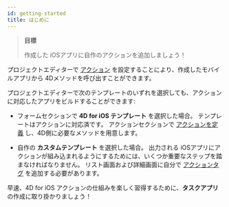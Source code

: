 ```yaml
---
id: getting-started
title: はじめに
---
```


> **目標**
> 
> 作成した iOSアプリに自作のアクションを追加しましょう！


プロジェクトエディターで [アクション](define-first-action.md) を設定することにより、作成したモバイルアプリから 4Dメソッドを呼び出すことができます。

プロジェクトエディターで次のテンプレートのいずれを選択しても、アクションに対応したアプリをビルドすることができます:

* フォームセクションで **4D for iOS テンプレート** を選択した場合。 テンプレートはアクションに対応済です。 アクションセクションで [アクションを定義](define-first-action.md) し、4D側に必要なメソッドを用意します。

* 自作の **カスタムテンプレート** を選択した場合。 出力される iOSアプリにアクションが組み込まれるようにするためには、いくつか重要なステップを踏まなければなりません。 リスト画面および詳細画面に自分で [アクションタグ](adding-actions-template.md) を追加する必要があります。

早速、4D for iOS アクションの仕組みを楽しく習得するために、**タスクアプリ** の作成に取り掛かりましょう！